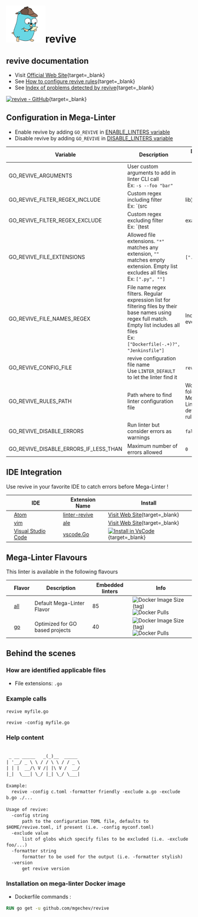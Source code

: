 <!-- markdownlint-disable MD033 MD041 -->
<!-- Generated by .automation/build.py, please do not update manually -->
# <a href="https://revive.run/" target="blank" title="Visit linter Web Site"><img src="https://github.com/mgechev/revive/raw/master/assets/logo.png" alt="revive" height="100px" class="megalinter-logo"></a>revive

## revive documentation

- Visit [Official Web Site](https://revive.run/){target=_blank}
- See [How to configure revive rules](https://revive.run/docs#custom-configuration){target=_blank}
- See [Index of problems detected by revive](https://revive.run/r){target=_blank}

[![revive - GitHub](https://gh-card.dev/repos/mgechev/revive.svg?fullname=)](https://github.com/mgechev/revive){target=_blank}

## Configuration in Mega-Linter

- Enable revive by adding `GO_REVIVE` in [ENABLE_LINTERS variable](https://nvuillam.github.io/mega-linter/configuration/#activation-and-deactivation)
- Disable revive by adding `GO_REVIVE` in [DISABLE_LINTERS variable](https://nvuillam.github.io/mega-linter/configuration/#activation-and-deactivation)

| Variable                              | Description                                                                                                                                                                                  | Default value                                    |
|---------------------------------------|----------------------------------------------------------------------------------------------------------------------------------------------------------------------------------------------|--------------------------------------------------|
| GO_REVIVE_ARGUMENTS                   | User custom arguments to add in linter CLI call<br/>Ex: `-s --foo "bar"`                                                                                                                     |                                                  |
| GO_REVIVE_FILTER_REGEX_INCLUDE        | Custom regex including filter<br/>Ex: `(src|lib)`                                                                                                                                            | Include every file                               |
| GO_REVIVE_FILTER_REGEX_EXCLUDE        | Custom regex excluding filter<br/>Ex: `(test|examples)`                                                                                                                                      | Exclude no file                                  |
| GO_REVIVE_FILE_EXTENSIONS             | Allowed file extensions. `"*"` matches any extension, `""` matches empty extension. Empty list excludes all files<br/>Ex: `[".py", ""]`                                                      | `[".go"]`                                        |
| GO_REVIVE_FILE_NAMES_REGEX            | File name regex filters. Regular expression list for filtering files by their base names using regex full match. Empty list includes all files<br/>Ex: `["Dockerfile(-.+)?", "Jenkinsfile"]` | Include every file                               |
| GO_REVIVE_CONFIG_FILE                 | revive configuration file name</br>Use `LINTER_DEFAULT` to let the linter find it                                                                                                            | `revive.toml`                                    |
| GO_REVIVE_RULES_PATH                  | Path where to find linter configuration file                                                                                                                                                 | Workspace folder, then Mega-Linter default rules |
| GO_REVIVE_DISABLE_ERRORS              | Run linter but consider errors as warnings                                                                                                                                                   | `false`                                          |
| GO_REVIVE_DISABLE_ERRORS_IF_LESS_THAN | Maximum number of errors allowed                                                                                                                                                             | `0`                                              |

## IDE Integration

Use revive in your favorite IDE to catch errors before Mega-Linter !

| <!-- -->                                                                                                                                     | IDE                                                  | Extension Name                                                                | Install                                                                                                                                                            |
|----------------------------------------------------------------------------------------------------------------------------------------------|------------------------------------------------------|-------------------------------------------------------------------------------|--------------------------------------------------------------------------------------------------------------------------------------------------------------------|
| <img src="https://github.com/nvuillam/mega-linter/raw/master/docs/assets/icons/atom.ico" alt="" height="32px" class="megalinter-icon"></a>   | [Atom](https://atom.io/)                             | [linter-revive](https://github.com/morphy2k/linter-revive)                    | [Visit Web Site](https://github.com/morphy2k/linter-revive){target=_blank}                                                                                         |
| <img src="https://github.com/nvuillam/mega-linter/raw/master/docs/assets/icons/vim.ico" alt="" height="32px" class="megalinter-icon"></a>    | [vim](https://www.vim.org/)                          | [ale](https://github.com/dense-analysis/ale)                                  | [Visit Web Site](https://github.com/dense-analysis/ale){target=_blank}                                                                                             |
| <img src="https://github.com/nvuillam/mega-linter/raw/master/docs/assets/icons/vscode.ico" alt="" height="32px" class="megalinter-icon"></a> | [Visual Studio Code](https://code.visualstudio.com/) | [vscode.Go](https://marketplace.visualstudio.com/items?itemName=ms-vscode.Go) | [![Install in VsCode](https://github.com/nvuillam/mega-linter/raw/master/docs/assets/images/btn_install_vscode.png)](vscode:extension/ms-vscode.Go){target=_blank} |

## Mega-Linter Flavours

This linter is available in the following flavours

| <!-- -->                                                                                                                                                  | Flavor                                                           | Description                     | Embedded linters | Info                                                                                                                                                                         |
|-----------------------------------------------------------------------------------------------------------------------------------------------------------|------------------------------------------------------------------|---------------------------------|------------------|------------------------------------------------------------------------------------------------------------------------------------------------------------------------------|
| <img src="https://github.com/nvuillam/mega-linter/raw/master/docs/assets/images/mega-linter-square.png" alt="" height="32px" class="megalinter-icon"></a> | [all](https://nvuillam.github.io/mega-linter/supported-linters/) | Default Mega-Linter Flavor      | 85               | ![Docker Image Size (tag)](https://img.shields.io/docker/image-size/nvuillam/mega-linter/v4) ![Docker Pulls](https://img.shields.io/docker/pulls/nvuillam/mega-linter)       |
| <img src="https://github.com/nvuillam/mega-linter/raw/master/docs/assets/icons/go.ico" alt="" height="32px" class="megalinter-icon"></a>                  | [go](https://nvuillam.github.io/mega-linter/flavors/go/)         | Optimized for GO based projects | 40               | ![Docker Image Size (tag)](https://img.shields.io/docker/image-size/nvuillam/mega-linter-go/v4) ![Docker Pulls](https://img.shields.io/docker/pulls/nvuillam/mega-linter-go) |

## Behind the scenes

### How are identified applicable files

- File extensions: `.go`

<!-- markdownlint-disable -->
<!-- /* cSpell:disable */ -->

### Example calls

```shell
revive myfile.go
```

```shell
revive -config myfile.go
```


### Help content

```shell

 _ __ _____   _(_)__  _____
| '__/ _ \ \ / / \ \ / / _ \
| | |  __/\ V /| |\ V /  __/
|_|  \___| \_/ |_| \_/ \___|

Example:
  revive -config c.toml -formatter friendly -exclude a.go -exclude b.go ./...

Usage of revive:
  -config string
      path to the configuration TOML file, defaults to $HOME/revive.toml, if present (i.e. -config myconf.toml)
  -exclude value
      list of globs which specify files to be excluded (i.e. -exclude foo/...)
  -formatter string
      formatter to be used for the output (i.e. -formatter stylish)
  -version
      get revive version
```

### Installation on mega-linter Docker image

- Dockerfile commands :
```dockerfile
RUN go get -u github.com/mgechev/revive
```

